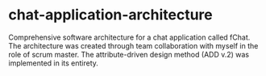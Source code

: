 # chat-application-architecture
Comprehensive software architecture for a chat application called fChat. The architecture was created through team collaboration with myself in the role of scrum master. The attribute-driven design method (ADD v.2) was implemented in its entirety.
